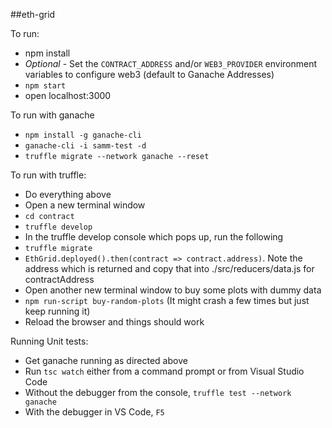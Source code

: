 ##eth-grid

To run:

- npm install
- *Optional* - Set the `CONTRACT_ADDRESS` and/or `WEB3_PROVIDER` environment variables to configure web3 (default to Ganache Addresses)
- `npm start`
- open localhost:3000

To run with ganache
- `npm install -g ganache-cli`
- `ganache-cli -i samm-test -d`
- `truffle migrate --network ganache --reset`

To run with truffle:

- Do everything above
- Open a new terminal window
- `cd contract`
- `truffle develop`
- In the truffle develop console which pops up, run the following
- `truffle migrate`
- `EthGrid.deployed().then(contract => contract.address)`. Note the address which is returned and copy that into ./src/reducers/data.js for contractAddress
- Open another new terminal window to buy some plots with dummy data
- `npm run-script buy-random-plots` (It might crash a few times but just keep running it)
- Reload the browser and things should work

Running Unit tests:

- Get ganache running as directed above
- Run `tsc watch` either from a command prompt or from Visual Studio Code
- Without the debugger from the console, `truffle test --network ganache`
- With the debugger in VS Code, `F5`
